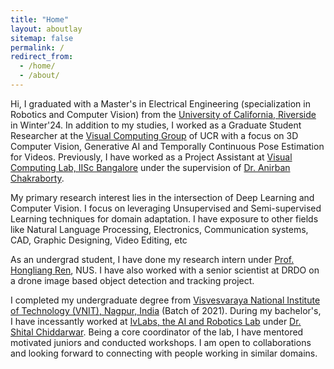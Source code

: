 ```yaml
---
title: "Home"
layout: aboutlay
sitemap: false
permalink: /
redirect_from: 
  - /home/
  - /about/
---
```



Hi, I graduated with a Master's in Electrical Engineering (specialization in Robotics and Computer Vision) from the [University of California, Riverside](https://www.ucr.edu/) in Winter'24. In addition to my studies, I worked as a Graduate Student Researcher at the [Visual Computing Group](https://vcg.ece.ucr.edu/) of UCR with a focus on 3D Computer Vision, Generative AI and Temporally Continuous Pose Estimation for Videos. Previously, I have worked as a Project Assistant at [Visual Computing Lab, IISc Bangalore](http://visual-computing.in/home/) under the supervision of [Dr. Anirban Chakraborty](https://scholar.google.co.in/citations?user=NtAsZK-2HjcC&hl=en).

My primary research interest lies in the intersection of Deep Learning and Computer Vision. I focus on leveraging Unsupervised and Semi-supervised Learning techniques for domain adaptation. I have exposure to other fields like Natural Language Processing, Electronics, Communication systems, CAD, Graphic Designing, Video Editing, etc

As an undergrad student, I have done my research intern under [Prof. Hongliang Ren](https://scholar.google.com/citations?user=rcF7N44AAAAJ&hl=en), NUS. I have also worked with a senior scientist at DRDO on a drone image based object detection and tracking project. 

I completed my undergraduate degree from [Visvesvaraya National Institute of Technology (VNIT), Nagpur, India](http://vnit.ac.in/) (Batch of 2021). During my bachelor's, I have incessantly worked at [IvLabs, the AI and Robotics Lab](http://www.ivlabs.in/) under [Dr. Shital Chiddarwar](https://scholar.google.co.in/citations?user=B9InqKQAAAAJ&hl=en). Being a core coordinator of the lab, I have mentored motivated juniors and conducted workshops. I am open to collaborations and looking forward to connecting with people working in similar domains.
